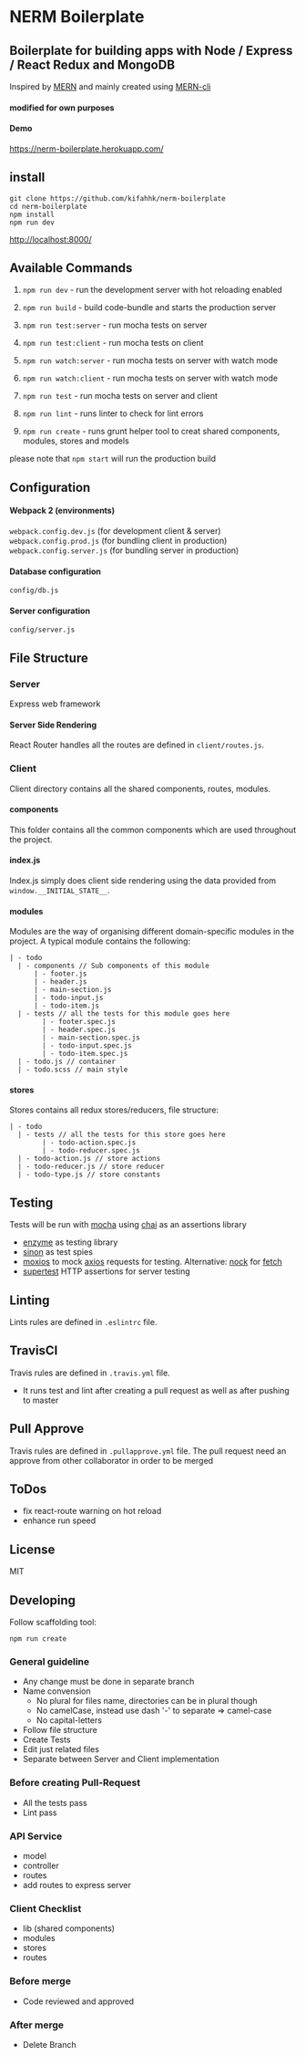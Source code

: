 # NERM Boilerplate

## Boilerplate for building apps with Node / Express / React Redux and MongoDB


Inspired by [MERN](https://mern.io) and mainly created using [MERN-cli](https://github.com/Hashnode/mern-cli)
#### modified for own purposes 

#### Demo
https://nerm-boilerplate.herokuapp.com/

## install
```
git clone https://github.com/kifahhk/nerm-boilerplate
cd nerm-boilerplate
npm install
npm run dev
```
[http://localhost:8000/](http://localhost:8000/)

## Available Commands

1. `npm run dev` - run the development server with hot reloading enabled

2. `npm run build` - build code-bundle and starts the production server

3. `npm run test:server` - run mocha tests on server

4. `npm run test:client` - run mocha tests on client

5. `npm run watch:server` - run mocha tests on server with watch mode

6. `npm run watch:client` - run mocha tests on server with watch mode

7. `npm run test` - run mocha tests on server and client

8. `npm run lint` - runs linter to check for lint errors

9. `npm run create` - runs grunt helper tool to creat shared components, modules, stores and models

please note that `npm start` will run the production build


## Configuration

#### Webpack 2 (environments)
`webpack.config.dev.js` (for development client & server)
`webpack.config.prod.js` (for bundling client in production)
`webpack.config.server.js` (for bundling server in production)


#### Database configuration
`config/db.js`

#### Server configuration
`config/server.js`


## File Structure

### Server

Express web framework

#### Server Side Rendering

React Router handles all the routes are defined in `client/routes.js`.

### Client

Client directory contains all the shared components, routes, modules.

#### components
This folder contains all the common components which are used throughout the project.

#### index.js
Index.js simply does client side rendering using the data provided from `window.__INITIAL_STATE__`.

#### modules
Modules are the way of organising different domain-specific modules in the project.
A typical module contains the following:

```
| - todo
  | - components // Sub components of this module
      | - footer.js
      | - header.js
      | - main-section.js
      | - todo-input.js
      | - todo-item.js
  | - tests // all the tests for this module goes here
        | - footer.spec.js
        | - header.spec.js
        | - main-section.spec.js
        | - todo-input.spec.js
        | - todo-item.spec.js
  | - todo.js // container
  | - todo.scss // main style
```

#### stores
Stores contains all redux stores/reducers, file structure:

```
| - todo
  | - tests // all the tests for this store goes here
        | - todo-action.spec.js
        | - todo-reducer.spec.js
  | - todo-action.js // store actions
  | - todo-reducer.js // store reducer
  | - todo-type.js // store constants
```

## Testing
Tests will be run with [mocha](https://github.com/mochajs/mocha)
using [chai](https://github.com/chaijs/chai) as an assertions library
 - [enzyme](https://github.com/airbnb/enzyme) as testing library
 - [sinon](https://github.com/sinonjs/sinon) as test spies
 - [moxios](https://github.com/mzabriskie/moxios) to mock [axios](https://github.com/mzabriskie/axios) requests for testing.
 Alternative: [nock](https://github.com/node-nock/nock) for [fetch](https://github.github.io/fetch/)
 - [supertest](https://github.com/visionmedia/supertest) HTTP assertions for server testing

## Linting
Lints rules are defined in `.eslintrc` file.

## TravisCI
Travis rules are defined in `.travis.yml` file.
- It runs test and lint after creating a pull request as well as after pushing to master

## Pull Approve
Travis rules are defined in `.pullapprove.yml` file.
The pull request need an approve from other collaborator in order to be merged

## ToDos
- fix react-route warning on hot reload
- enhance run speed

## License
MIT

## Developing

Follow scaffolding tool:
````
npm run create
````

### General guideline
- Any change must be done in separate branch
- Name convension
  - No plural for files name, directories can be in plural though
  - No camelCase, instead use dash '-' to separate => camel-case
  - No capital-letters
- Follow file structure
- Create Tests
- Edit just related files
- Separate between Server and Client implementation

### Before creating Pull-Request
- All the tests pass
- Lint pass

### API Service
- model
- controller
- routes
- add routes to express server

### Client Checklist
- lib (shared components)
- modules
- stores
- routes

### Before merge
- Code reviewed and approved

### After merge
- Delete Branch
